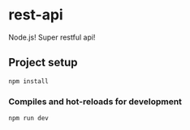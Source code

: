 # rest-api
Node.js! Super restful api!

## Project setup
```
npm install
```

### Compiles and hot-reloads for development
```
npm run dev
```
